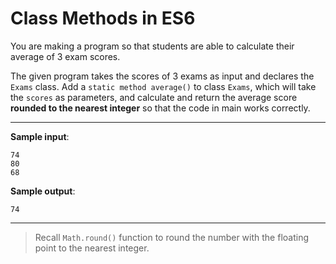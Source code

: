 # Class Methods in ES6

You are making a program so that students are able to calculate their average of 3 exam scores.

The given program takes the scores of 3 exams as input and declares the `Exams` class.
Add a `static method average()` to class `Exams`, which will take the `scores` as parameters, and calculate and return the average score **rounded to the nearest integer** so that the code in main works correctly.

---

**Sample input**:  
```
74
80
68
```

**Sample output**:  
```
74
```

---

>Recall `Math.round()` function to round the number with the floating point to the nearest integer.